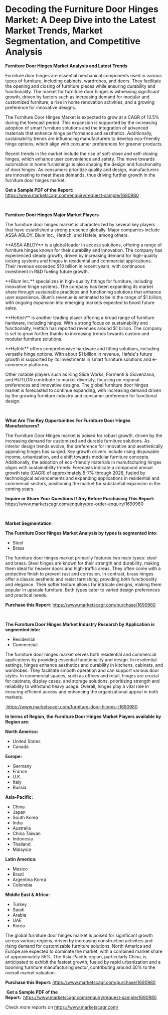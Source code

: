 <p><h1>Decoding the Furniture Door Hinges Market: A Deep Dive into the Latest Market Trends, Market Segmentation, and Competitive Analysis</h1></p><p><strong>Furniture Door Hinges Market Analysis and Latest Trends</strong></p>
<p><p>Furniture door hinges are essential mechanical components used in various types of furniture, including cabinets, wardrobes, and doors. They facilitate the opening and closing of furniture pieces while ensuring durability and functionality. The market for furniture door hinges is witnessing significant growth, driven by factors such as increasing demand for modular and customized furniture, a rise in home renovation activities, and a growing preference for innovative designs.</p><p>The Furniture Door Hinges Market is expected to grow at a CAGR of 13.5% during the forecast period. This expansion is supported by the increasing adoption of smart furniture solutions and the integration of advanced materials that enhance hinge performance and aesthetics. Additionally, sustainability trends are influencing manufacturers to develop eco-friendly hinge options, which align with consumer preferences for greener products.</p><p>Recent trends in the market include the rise of soft-close and self-closing hinges, which enhance user convenience and safety. The move towards automation in home furnishings is also shaping the design and functionality of door hinges. As consumers prioritize quality and design, manufacturers are innovating to meet these demands, thus driving further growth in the furniture door hinges market.</p></p>
<p><strong>Get a Sample PDF of the Report:&nbsp;</strong> <a href="https://www.marketscagr.com/enquiry/request-sample/1690980?utm_campaign=2941&utm_medium=2&utm_source=Github&utm_content=ia&utm_term=26032025&utm_id=furniture-door-hinges">https://www.marketscagr.com/enquiry/request-sample/1690980</a></p>
<p>&nbsp;</p>
<p><strong>Furniture Door Hinges Major Market Players</strong></p>
<p><p>The furniture door hinges market is characterized by several key players that have established a strong presence globally. Major companies include ASSA ABLOY, Blum Inc., Hettich, and Hafele, among others. </p><p>**ASSA ABLOY** is a global leader in access solutions, offering a range of furniture hinges known for their durability and innovation. The company has experienced steady growth, driven by increasing demand for high-quality locking systems and hinges in residential and commercial applications. Their revenue exceeded $10 billion in recent years, with continuous investment in R&D fueling future growth.</p><p>**Blum Inc.** specializes in high-quality fittings for furniture, including innovative hinge systems. The company has been expanding its market share through sustainable practices and functioning solutions that enhance user experience. Blum’s revenue is estimated to be in the range of $1 billion, with ongoing expansion into emerging markets expected to boost future sales.</p><p>**Hettich** is another leading player offering a broad range of furniture hardware, including hinges. With a strong focus on sustainability and functionality, Hettich has reported revenues around $1 billion. The company is set to grow further thanks to increasing trends towards custom and modular furniture solutions.</p><p>**Hafele** offers comprehensive hardware and fitting solutions, including versatile hinge options. With about $1 billion in revenue, Hafele's future growth is supported by its investments in smart furniture solutions and e-commerce platforms.</p><p>Other notable players such as King Slide Works, Formenti & Giovenzana, and HUTLON contribute to market diversity, focusing on regional preferences and innovative designs. The global furniture door hinges market is forecasted to continue expanding, with increasing demand driven by the growing furniture industry and consumer preference for functional design.</p></p>
<p>&nbsp;</p>
<p><strong>What Are The Key Opportunities For Furniture Door Hinges Manufacturers?</strong></p>
<p><p>The Furniture Door Hinges market is poised for robust growth, driven by the increasing demand for customized and durable furniture solutions. As interior design trends evolve, the preference for innovative and aesthetically appealing hinges has surged. Key growth drivers include rising disposable income, urbanization, and a shift towards modular furniture concepts. Additionally, the adoption of eco-friendly materials in manufacturing hinges aligns with sustainability trends. Forecasts indicate a compound annual growth rate (CAGR) of approximately 5-7% through 2028, fueled by technological advancements and expanding applications in residential and commercial sectors, positioning the market for substantial expansion in the coming years.</p></p>
<p><strong>Inquire or Share Your Questions If Any Before Purchasing This Report:</strong> <a href="https://www.marketscagr.com/enquiry/pre-order-enquiry/1690980?utm_campaign=2941&utm_medium=2&utm_source=Github&utm_content=ia&utm_term=26032025&utm_id=furniture-door-hinges">https://www.marketscagr.com/enquiry/pre-order-enquiry/1690980</a></p>
<p>&nbsp;</p>
<p><strong>Market Segmentation</strong></p>
<p><strong>The Furniture Door Hinges Market Analysis by types is segmented into:</strong></p>
<p><ul><li>Steel</li><li>Brass</li></ul></p>
<p><p>The furniture door hinges market primarily features two main types: steel and brass. Steel hinges are known for their strength and durability, making them ideal for heavier doors and high-traffic areas. They often come with a protective finish to prevent rust and corrosion. In contrast, brass hinges offer a classic aesthetic and resist tarnishing, providing both functionality and elegance. Their softer texture allows for intricate designs, making them popular in upscale furniture. Both types cater to varied design preferences and practical needs.</p></p>
<p><strong>Purchase this Report:&nbsp;</strong><a href="https://www.marketscagr.com/purchase/1690980?utm_campaign=2941&utm_medium=2&utm_source=Github&utm_content=ia&utm_term=26032025&utm_id=furniture-door-hinges">https://www.marketscagr.com/purchase/1690980</a></p>
<p>&nbsp;</p>
<p><strong>The Furniture Door Hinges Market Industry Research by Application is segmented into:</strong></p>
<p><ul><li>Residential</li><li>Commercial</li></ul></p>
<p><p>The furniture door hinges market serves both residential and commercial applications by providing essential functionality and design. In residential settings, hinges enhance aesthetics and durability in kitchens, cabinets, and wardrobes. They facilitate smooth operation and can support various door styles. In commercial spaces, such as offices and retail, hinges are crucial for cabinets, display cases, and storage solutions, prioritizing strength and reliability to withstand heavy usage. Overall, hinges play a vital role in ensuring efficient access and enhancing the organizational appeal in both markets.</p></p>
<p><a href="https://www.marketscagr.com/furniture-door-hinges-r1690980?utm_campaign=2941&utm_medium=2&utm_source=Github&utm_content=ia&utm_term=26032025&utm_id=furniture-door-hinges">&nbsp;https://www.marketscagr.com/furniture-door-hinges-r1690980</a></p>
<p><strong>In terms of Region, the Furniture Door Hinges Market Players available by Region are:</strong></p>
<p>
    <p> <strong> North America: </strong>
        <ul>
            <li>United States</li>
            <li>Canada</li>
        </ul>
        </p> 
    <p> <strong> Europe: </strong>
        <ul>
            <li>Germany</li>
            <li>France</li>
            <li>U.K.</li>
            <li>Italy</li>
            <li>Russia</li>
        </ul>
        </p> 
    <p> <strong> Asia-Pacific: </strong>
        <ul>
            <li>China</li>
            <li>Japan</li>
            <li>South Korea</li>
            <li>India</li>
            <li>Australia</li>
            <li>China Taiwan</li>
            <li>Indonesia</li>
            <li>Thailand</li>
            <li>Malaysia</li>
        </ul>
        </p> 
    <p> <strong> Latin America: </strong>
        <ul>
            <li>Mexico</li>
            <li>Brazil</li>
            <li>Argentina Korea</li>
            <li>Colombia</li>
        </ul>
        </p> 
    <p> <strong> Middle East & Africa: </strong>
        <ul>
            <li>Turkey</li>
            <li>Saudi</li>
            <li>Arabia</li>
            <li>UAE</li>
            <li>Korea</li>
        </ul>
    </p>
    </p>
<p><p>The global furniture door hinges market is poised for significant growth across various regions, driven by increasing construction activities and rising demand for customizable furniture solutions. North America and Europe are expected to dominate the market, with a combined market share of approximately 55%. The Asia-Pacific region, particularly China, is anticipated to exhibit the fastest growth, fueled by rapid urbanization and a booming furniture manufacturing sector, contributing around 30% to the overall market valuation.</p></p>
<p><strong>Purchase this Report: </strong><a href="https://www.marketscagr.com/purchase/1690980?utm_campaign=2941&utm_medium=2&utm_source=Github&utm_content=ia&utm_term=26032025&utm_id=furniture-door-hinges">https://www.marketscagr.com/purchase/1690980</a></p>
<p>&nbsp;<strong>Get a Sample PDF of the Report:&nbsp;&nbsp;</strong><a href="https://www.marketscagr.com/enquiry/request-sample/1690980?utm_campaign=2941&utm_medium=2&utm_source=Github&utm_content=ia&utm_term=26032025&utm_id=furniture-door-hinges">https://www.marketscagr.com/enquiry/request-sample/1690980</a></p>
<p><strong></strong></p>
<p>Check more reports on <a href="https://www.marketscagr.com/?utm_campaign=2941&utm_medium=2&utm_source=Github&utm_content=ia&utm_term=26032025&utm_id=furniture-door-hinges">https://www.marketscagr.com/</a></p>